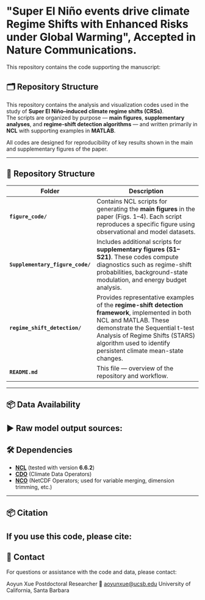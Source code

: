 
# "Super El Niño events drive climate Regime Shifts with Enhanced Risks under Global Warming", Accepted in Nature Communications.

This repository contains the code supporting the manuscript:

## 🗂️ Repository Structure

This repository contains the analysis and visualization codes used in the study of **Super El Niño–induced climate regime shifts (CRSs)**.  
The scripts are organized by purpose — **main figures**, **supplementary analyses**, and **regime-shift detection algorithms** — and written primarily in **NCL** with supporting examples in **MATLAB**.

All codes are designed for reproducibility of key results shown in the main and supplementary figures of the paper.

---

## 📂 Repository Structure

| Folder | Description |
|--------|--------------|
| **`figure_code/`** | Contains NCL scripts for generating the **main figures** in the paper (Figs. 1–4). Each script reproduces a specific figure using observational and model datasets. |
| **`Supplementary_figure_code/`** | Includes additional scripts for **supplementary figures (S1–S21)**. These codes compute diagnostics such as regime-shift probabilities, background-state modulation, and energy budget analysis. |
| **`regime_shift_detection/`** | Provides representative examples of the **regime-shift detection framework**, implemented in both NCL and MATLAB. These demonstrate the Sequential t-test Analysis of Regime Shifts (STARS) algorithm used to identify persistent climate mean-state changes. |
| **`README.md`** | This file — overview of the repository and workflow. |

---
## 📦 Data Availability

▶ **Raw model output sources:**
---

## 🛠️ Dependencies

- [**NCL**](https://www.ncl.ucar.edu/) (tested with version **6.6.2**)  
- [**CDO**](https://code.mpimet.mpg.de/projects/cdo) (Climate Data Operators)
- [**NCO**](https://nco.sourceforge.net/) (NetCDF Operators; used for variable merging, dimension trimming, etc.)

---

## 📦 Citation

If you use this code, please cite:
---
## 📧 Contact
For questions or assistance with the code and data, please contact:

Aoyun Xue
Postdoctoral Researcher
📩 aoyunxue@ucsb.edu
University of California, Santa Barbara
